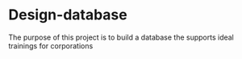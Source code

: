 # Design-database
The purpose of this project is to build a database the supports ideal trainings for corporations 
